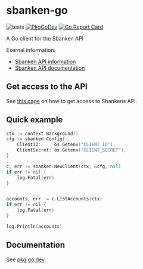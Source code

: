 # sbanken-go
![tests](https://github.com/engvik/sbanken-go/workflows/master/badge.svg)
[![PkgGoDev](https://pkg.go.dev/badge/github.com/engvik/sbanken-go)](https://pkg.go.dev/github.com/engvik/sbanken-go)
[![Go Report Card](https://goreportcard.com/badge/github.com/engvik/sbanken-go)](https://goreportcard.com/report/github.com/engvik/sbanken-go)

A Go client for the Sbanken API

Exernal information:
* [Sbanken API information](https://sbanken.no/bruke/utviklerportalen/)
* [Sbanken API documentation](https://publicapi.sbanken.no/openapi/apibeta/index.html)

## Get access to the API

See [this page](https://sbanken.no/bruke/utviklerportalen/) on how to get access to Sbankens API.

## Quick example

```go
ctx := context.Background()
cfg := sbanken.Config{
    ClientID:     os.Getenv("CLIENT_ID"),
    ClientSecret: os.Getenv("CLIENT_SECRET"),
}

c, err := sbanken.NewClient(ctx, &cfg, nil)
if err != nil {
    log.Fatal(err)
}


accounts, err := c.ListAccounts(ctx)
if err != nil {
    log.Fatal(err)
}

log.Println(accounts)

```

## Documentation

See [pkg.go.dev](https://pkg.go.dev/github.com/engvik/sbanken-go).
